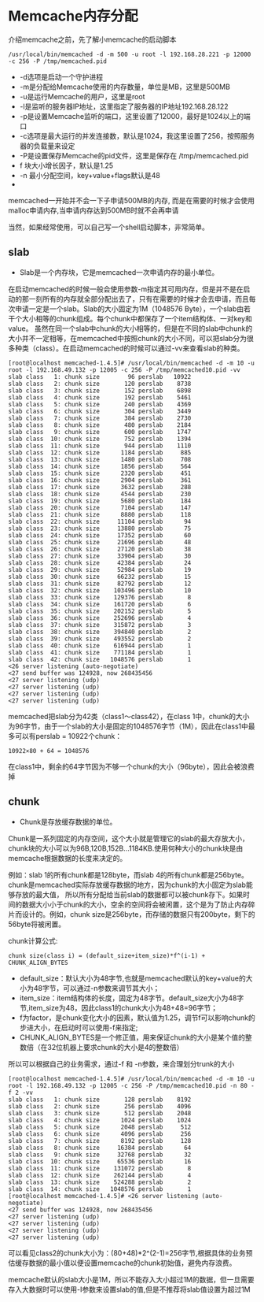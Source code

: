 # Memcache内存分配
介绍memcache之前，先了解小memcache的启动脚本
```shell 
/usr/local/bin/memcached -d -m 500 -u root -l 192.168.28.221 -p 12000 -c 256 -P /tmp/memcached.pid
```
- -d选项是启动一个守护进程
- -m是分配给Memcache使用的内存数量，单位是MB，这里是500MB
- -u是运行Memcache的用户，这里是root
- -l是监听的服务器IP地址，这里指定了服务器的IP地址192.168.28.122
- -p是设置Memcache监听的端口，这里设置了12000，最好是1024以上的端口
- -c选项是最大运行的并发连接数，默认是1024，我这里设置了256，按照服务器的负载量来设定
- -P是设置保存Memcache的pid文件，这里是保存在 /tmp/memcached.pid
- f 块大小增长因子，默认是1.25
- -n 最小分配空间，key+value+flags默认是48
-

memcached一开始并不会一下子申请500MB的内存, 而是在需要的时候才会使用malloc申请内存,当申请内存达到500MB时就不会再申请

当然，如果经常使用，可以自己写一个shell启动脚本，非常简单。

## slab
- Slab是一个内存块，它是memcached一次申请内存的最小单位。

在启动memcached的时候一般会使用参数-m指定其可用内存，但是并不是在启动的那一刻所有的内存就全部分配出去了，只有在需要的时候才会去申请，而且每次申请一定是一个slab。Slab的大小固定为1M（1048576 Byte），一个slab由若干个大小相等的chunk组成。每个chunk中都保存了一个item结构体、一对key和value。 
虽然在同一个slab中chunk的大小相等的，但是在不同的slab中chunk的大小并不一定相等，在memcached中按照chunk的大小不同，可以把slab分为很多种类（class）。在启动memcached的时候可以通过-vv来查看slab的种类。


```shell
[root@localhost memcached-1.4.5]# /usr/local/bin/memcached -d -m 10 -u root -l 192.168.49.132 -p 12005 -c 256 -P /tmp/memcached10.pid -vv
slab class   1: chunk size        96 perslab   10922
slab class   2: chunk size       120 perslab    8738
slab class   3: chunk size       152 perslab    6898
slab class   4: chunk size       192 perslab    5461
slab class   5: chunk size       240 perslab    4369
slab class   6: chunk size       304 perslab    3449
slab class   7: chunk size       384 perslab    2730
slab class   8: chunk size       480 perslab    2184
slab class   9: chunk size       600 perslab    1747
slab class  10: chunk size       752 perslab    1394
slab class  11: chunk size       944 perslab    1110
slab class  12: chunk size      1184 perslab     885
slab class  13: chunk size      1480 perslab     708
slab class  14: chunk size      1856 perslab     564
slab class  15: chunk size      2320 perslab     451
slab class  16: chunk size      2904 perslab     361
slab class  17: chunk size      3632 perslab     288
slab class  18: chunk size      4544 perslab     230
slab class  19: chunk size      5680 perslab     184
slab class  20: chunk size      7104 perslab     147
slab class  21: chunk size      8880 perslab     118
slab class  22: chunk size     11104 perslab      94
slab class  23: chunk size     13880 perslab      75
slab class  24: chunk size     17352 perslab      60
slab class  25: chunk size     21696 perslab      48
slab class  26: chunk size     27120 perslab      38
slab class  27: chunk size     33904 perslab      30
slab class  28: chunk size     42384 perslab      24
slab class  29: chunk size     52984 perslab      19
slab class  30: chunk size     66232 perslab      15
slab class  31: chunk size     82792 perslab      12
slab class  32: chunk size    103496 perslab      10
slab class  33: chunk size    129376 perslab       8
slab class  34: chunk size    161720 perslab       6
slab class  35: chunk size    202152 perslab       5
slab class  36: chunk size    252696 perslab       4
slab class  37: chunk size    315872 perslab       3
slab class  38: chunk size    394840 perslab       2
slab class  39: chunk size    493552 perslab       2
slab class  40: chunk size    616944 perslab       1
slab class  41: chunk size    771184 perslab       1
slab class  42: chunk size   1048576 perslab       1
<26 server listening (auto-negotiate)
<27 send buffer was 124928, now 268435456
<27 server listening (udp)
<27 server listening (udp)
<27 server listening (udp)
<27 server listening (udp)
```
memcached把slab分为42类（class1～class42），在class 1中，chunk的大小为96字节，由于一个slab的大小是固定的1048576字节（1M），因此在class1中最多可以有perslab = 10922个chunk：
```other
10922×80 + 64 = 1048576
```
在class1中，剩余的64字节因为不够一个chunk的大小（96byte），因此会被浪费掉

## chunk
- Chunk是存放缓存数据的单位。

Chunk是一系列固定的内存空间，这个大小就是管理它的slab的最大存放大小，chunk块的大小可以为96B,120B,152B...1184KB.使用何种大小的chunk块是由memcache根据数据的长度来决定的。

例如：slab 1的所有chunk都是128byte，而slab 4的所有chunk都是256byte。chunk是memcached实际存放缓存数据的地方，因为chunk的大小固定为slab能够存放的最大值， 所以所有分配给当前slab的数据都可以被chunk存下。如果时间的数据大小小于chunk的大小，空余的空间将会被闲置，这个是为了防止内存碎片而设计的。例如，chunk size是256byte，而存储的数据只有200byte，剩下的56byte将被闲置。

chunk计算公式:
```other
chunk size(class i) = (default_size+item_size)*f^(i-1) + CHUNK_ALIGN_BYTES
```
- default_size：默认大小为48字节,也就是memcached默认的key+value的大小为48字节，可以通过-n参数来调节其大小；
- item_size：item结构体的长度，固定为48字节。default_size大小为48字节,item_size为48，因此class1的chunk大小为48+48=96字节；
- f为factor，是chunk变化大小的因素，默认值为1.25，调节f可以影响chunk的步进大小，在启动时可以使用-f来指定;
- CHUNK_ALIGN_BYTES是一个修正值，用来保证chunk的大小是某个值的整数倍（在32位机器上要求chunk的大小是4的整数倍）

所以可以根据自己的业务需求，通过-f 和 -n参数，来合理划分trunk的大小
```shell
[root@localhost memcached-1.4.5]# /usr/local/bin/memcached -d -m 10 -u root -l 192.168.49.132 -p 12005 -c 256 -P /tmp/memcached10.pid -n 80 -f 2 -vv
slab class   1: chunk size       128 perslab    8192
slab class   2: chunk size       256 perslab    4096
slab class   3: chunk size       512 perslab    2048
slab class   4: chunk size      1024 perslab    1024
slab class   5: chunk size      2048 perslab     512
slab class   6: chunk size      4096 perslab     256
slab class   7: chunk size      8192 perslab     128
slab class   8: chunk size     16384 perslab      64
slab class   9: chunk size     32768 perslab      32
slab class  10: chunk size     65536 perslab      16
slab class  11: chunk size    131072 perslab       8
slab class  12: chunk size    262144 perslab       4
slab class  13: chunk size    524288 perslab       2
slab class  14: chunk size   1048576 perslab       1
[root@localhost memcached-1.4.5]# <26 server listening (auto-negotiate)
<27 send buffer was 124928, now 268435456
<27 server listening (udp)
<27 server listening (udp)
<27 server listening (udp)
<27 server listening (udp)

```
可以看见class2的chunk大小为：(80+48)*2^(2-1)=256字节,根据具体的业务预估缓存数据的最小值以便设置memcache的chunk初始值，避免内存浪费。

memcache默认的slab大小是1M，所以不能存入大小超过1M的数据，但一旦需要存入大数据时可以使用-I参数来设置slab的值,但是不推荐将slab值设置为超过1M

